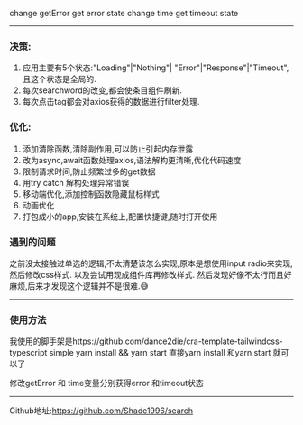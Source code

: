 change getError get error state
change time get timeout state

***
### 决策:
1. 应用主要有5个状态:"Loading"|"Nothing"| "Error"|"Response"|"Timeout",且这个状态是全局的.
2. 每次searchword的改变,都会使条目组件刷新.
3. 每次点击tag都会对axios获得的数据进行filter处理.

### 优化:
1. 添加清除函数,清除副作用,可以防止引起内存泄露
2. 改为async,await函数处理axios,语法解构更清晰,优化代码速度
3. 限制请求时间,防止频繁过多的get数据
4. 用try catch 解构处理异常错误
5. 移动端优化,添加控制函数隐藏鼠标样式
6. 动画优化
7. 打包成小的app,安装在系统上,配置快捷键,随时打开使用

### 遇到的问题
之前没太接触过单选的逻辑,不太清楚该怎么实现,原本是想使用input radio来实现,然后修改css样式. 以及尝试用现成组件库再修改样式. 然后发现好像不太行而且好麻烦,后来才发现这个逻辑并不是很难.😅

***

### 使用方法
我使用的脚手架是https://github.com/dance2die/cra-template-tailwindcss-typescript
simple yarn install && yarn start
直接yarn install 和yarn start 就可以了 

修改getError 和 time变量分别获得error 和timeout状态

***
Github地址:https://github.com/Shade1996/search
